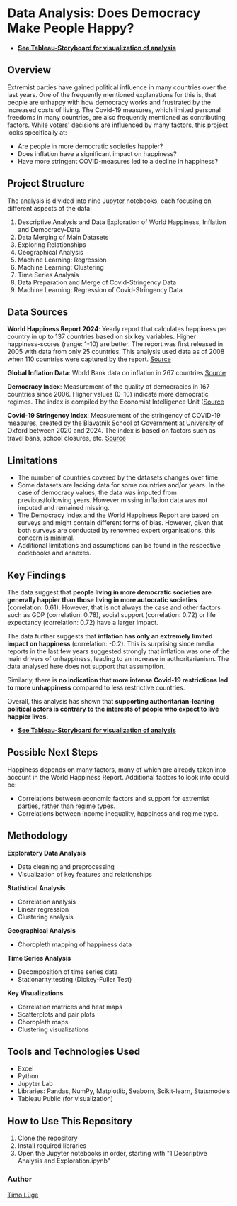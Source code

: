 #  Data Analysis: Does Democracy Make People Happy?

* [**See Tableau-Storyboard for visualization of analysis**](https://public.tableau.com/views/DoesDemocracyMakePeopleHappy2025-02-17V01/DemocracyandHappiness?:language=en-GB&publish=yes&:sid=&:redirect=auth&:display_count=n&:origin=viz_share_link)

## Overview

Extremist parties have gained political influence in many countries over the last years.
One of the frequently mentioned explanations for this is, that people are unhappy with how democracy works and frustrated by the increased costs of living. The Covid-19 measures, which limited personal freedoms in many countries, are also frequently mentioned as contributing factors. 
While voters' decisions are influenced by many factors, this project looks specifically at: 

* Are people in more democratic societies happier? 
* Does inflation have a significant impact on happiness? 
* Have more stringent COVID-measures led to a decline in happiness? 

## Project Structure

The analysis is divided into nine Jupyter notebooks, each focusing on different aspects of the data:
1. Descriptive Analysis and Data Exploration of World Happiness, Inflation and Democracy-Data
2. Data Merging of Main Datasets
3. Exploring Relationships
4. Geographical Analysis
5. Machine Learning: Regression
6. Machine Learning: Clustering
7. Time Series Analysis
8. Data Preparation and Merge of Covid-Stringency Data
9. Machine Learning: Regression of Covid-Stringency Data

## Data Sources
**World Happiness Report 2024**: Yearly report that calculates happiness per country in up to 137 countries based on six key variables. Higher happiness-scores (range: 1-10) are better. The report was first released in 2005 with data from only 25 countries. This analysis used data as of 2008 when 110 countries were captured by the report. [Source](https://worldhappiness.report/data/) 

**Global Inflation Data**: World Bank data on inflation in 267 countries [Source](https://databank.worldbank.org/source/world-development-indicators) 

**Democracy Index**: Measurement of the quality of democracies in 167 countries since 2006. Higher values (0-10) indicate more democratic regimes. The index is compiled by the Economist Intelligence Unit ([Source](https://ourworldindata.org/grapher/democracy-index-eiu) 

**Covid-19 Stringency Index**: Measurement of the stringency of COVID-19 measures, created by the Blavatnik School of Government at University of Oxford between 2020 and 2024. The index is based on factors such as travel bans, school closures, etc. [Source](https://ourworldindata.org/metrics-explained-covid19-stringency-index) 
  
## Limitations 
* The number of countries covered by the datasets changes over time. 
* Some datasets are lacking data for some countries and/or years. In the case of democracy values, the data was imputed from previous/following years. However missing inflation data was not imputed and remained missing. 
* The Democracy Index and the World Happiness Report are based on surveys and might contain different forms of bias. However, given that both surveys are conducted by renowned expert organisations, this concern is minimal. 
* Additional limitations and assumptions can be found in the respective codebooks and annexes. 

## Key Findings

The data suggest that **people living in more democratic societies are generally happier than those living in more autocratic societies** (correlation: 0.61). However, that is not always the case and other factors such as GDP (correlation: 0.78), social support (correlation: 0.72) or life expectancy (correlation: 0.72) have a larger impact. 

The data further suggests that **inflation has only an extremely limited impact on happiness** (correlation: -0.2). This is surprising since media reports in the last few years suggested strongly that inflation was one of the main drivers of unhappiness, leading to an increase in authoritarianism. The data analysed here does not support that assumption. 

Similarly, there is **no indication that more intense Covid-19 restrictions led to more unhappiness** compared to less restrictive countries. 

Overall, this analysis has shown that **supporting authoritarian-leaning political actors is contrary to the interests of people who expect to live happier lives.** 

* [**See Tableau-Storyboard for visualization of analysis**](https://public.tableau.com/views/DoesDemocracyMakePeopleHappy2025-02-17V01/DemocracyandHappiness?:language=en-GB&publish=yes&:sid=&:redirect=auth&:display_count=n&:origin=viz_share_link)

## Possible Next Steps
Happiness depends on many factors, many of which are already taken into account in the World Happiness Report. Additional factors to look into could be:
* Correlations between economic factors and support for extremist parties, rather than regime types. 
* Correlations between income inequality, happiness and regime type. 

## Methodology

**Exploratory Data Analysis**
* Data cleaning and preprocessing
* Visualization of key features and relationships

**Statistical Analysis**
* Correlation analysis
* Linear regression
* Clustering analysis

**Geographical Analysis**
* Choropleth mapping of happiness data

**Time Series Analysis**
* Decomposition of time series data
* Stationarity testing (Dickey-Fuller Test)

**Key Visualizations**
* Correlation matrices and heat maps
* Scatterplots and pair plots
* Choropleth maps
* Clustering visualizations

## Tools and Technologies Used
* Excel
* Python
* Jupyter Lab
* Libraries: Pandas, NumPy, Matplotlib, Seaborn, Scikit-learn, Statsmodels
* Tableau Public (for visualization)

## How to Use This Repository
1. Clone the repository
2. Install required libraries
3. Open the Jupyter notebooks in order, starting with "1 Descriptive Analysis and Exploration.ipynb"

### Author
[Timo Lüge](https://www.linkedin.com/in/timoluege)